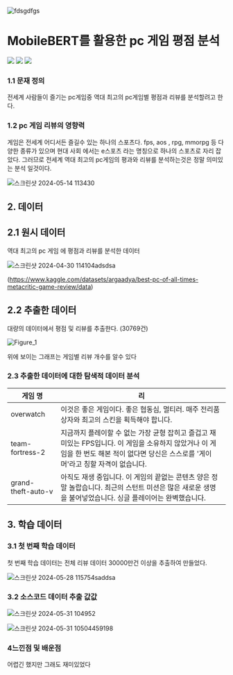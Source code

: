 ![fdsgdfgs](https://github.com/shinmg1215/smg031215/assets/145413860/bfc8dd99-1a2c-43e1-8021-5fec66a09654)
# MobileBERT를 활용한 pc 게임 평점 분석
<img src="https://img.shields.io/badge/pytorch-%23EE4C2C.svg?&style=for-the-badge&logo=pytorch&logoColor=white" /> <img src="https://img.shields.io/badge/pycharm-%23000000.svg?&style=for-the-badge&logo=pycharm&logoColor=white" />
<img src="https://img.shields.io/badge/python-%233776AB.svg?&style=for-the-badge&logo=python&logoColor=white" />

### 1.1 문재 정의
전세계 사람들이 즐기는 pc게임중 역대 최고의 pc게임별 평점과 리뷰를 분석할려고 한다.

### 1.2 pc 게임 리뷰의 영향력
게임은 전세계 어디서든 즐길수 있는 하나의 스포츠다. fps, aos , rpg, mmorpg 등 
다양한 종류가 있으며 현대 사회 에서는 e스포츠 라는 명칭으로 하나의 스포츠로 자리 잡았다.
그러므로 전세계 역대 최고의 pc게임의 평과와 리뷰를 분석하는것은 정말 의미있는 분석 일것이다.

![스크린샷 2024-05-14 113430](https://github.com/shinmg1215/smg031215/assets/145413860/93638670-0674-48dc-896d-b6c659c1ec7e)

## 2. 데이터
## 2.1 원시 데이터 
역대 최고의 pc 게임 에 평점과 리뷰를 분석한 데이터

![스크린샷 2024-04-30 114104adsdsa](https://github.com/shinmg1215/smg031215/assets/145413860/280184e4-cccb-48d6-acfb-d00886215775)

(https://www.kaggle.com/datasets/argaadya/best-pc-of-all-times-metacritic-game-review/data)
## 2.2 추출한 데이터
대량의 데이터에서 평점 및 리뷰를 추출한다. (30769건)


![Figure_1](https://github.com/shinmg1215/smg031215/assets/145413860/9fd7a3ed-07b2-44c8-9914-14f6bb282390)

위에 보이는 그래프는 게임별 리뷰 개수를 알수 있다

### 2.3 추출한 데이터에 대한 탐색적 데이터 분석


| 게임 명  | 리                                                                                  |
|--------|-------------------------------------------------------------------------------------|
| overwatch      | 이것은 좋은 게임이다. 좋은 협동심, 멀티러. 매주 전리품 상자와 최고의 스킨을 획득해야 합니다.                                       |
| team-fortress-2  | 지금까지 플레이할 수 없는 가장 균형 잡히고 즐겁고 재미있는 FPS입니다. 이 게임을 소유하지 않았거나 이 게임을 한 번도 해본 적이 없다면 당신은 스스로를 '게이머'라고 칭할 자격이 없습니다.            |
| grand-theft-auto-v | 아직도 재생 중입니다. 이 게임의 끝없는 콘텐츠 양은 정말 놀랍습니다. 최근의 스턴트 미션은 많은 새로운 생명을 불어넣었습니다. 싱글 플레이어는 완벽했습니다.                                |


## 3. 학습 데이터
### 3.1 첫 번째 학습 데이터
첫 번째 학습 데이터는 전체 리뷰 데이터 30000만건 이상을 추출하여 만들었다.

![스크린샷 2024-05-28 115754saddsa](https://github.com/shinmg1215/smg031215/assets/145413860/559cc3e3-08c0-4a87-8329-4ddbda077dbb)


### 3.2  소스코드 데이터 추출 값값

![스크린샷 2024-05-31 104952](https://github.com/shinmg1215/smg031215/assets/145413860/272f44eb-5df3-4968-b103-daee5277805b)




![스크린샷 2024-05-31 10504459198](https://github.com/shinmg1215/smg031215/assets/145413860/5606d9c5-4947-4e9a-9b10-71ee1e8640ac)


### 4느낀점 및 배운점

어렵긴 했지만 그래도 재미있었다

